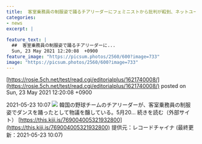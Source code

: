 ```yaml
---
title:  客室乗務員の制服姿で踊るチアリーダーにフェミニストから批判が殺到、ネットユーザーの意見も対立  
categories:
- news
excerpt: |
  
feature_text: |
  ##  客室乗務員の制服姿で踊るチアリーダーに...
  Sun, 23 May 2021 12:20:08  +0900
feature_image: "https://picsum.photos/2560/600?image=733"
image: "https://picsum.photos/2560/600?image=733"
---
```


[https://rosie.5ch.net/test/read.cgi/editorialplus/1621740008/](https://rosie.5ch.net/test/read.cgi/editorialplus/1621740008/)
posted on Sun, 23 May 2021 12:20:08  +0900

<!--more-->

2021-05-23 10:07 ![](https://contents.oricon.co.jp/upimg/article/3/1523/1523212/detail/img400/37ec64a6085e21f896d6e248629b2643192a2e841c4646237fe6a31fe6a40683.jpg) 韓国の野球チームのチアリーダーが、客室乗務員の制服姿でダンスを踊ったとして物議を醸している。5月20... 続きを読む（外部サイト） [https://this.kiji.is/769004005321932800](https://this.kiji.is/769004005321932800) 提供元：レコードチャイナ (最終更新：2021-05-23 10:07)
